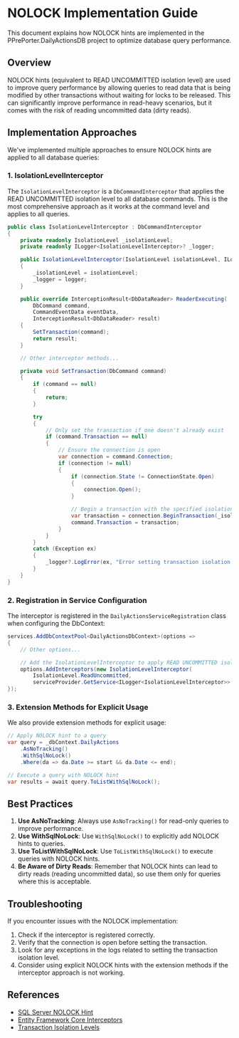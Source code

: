 # NOLOCK Implementation Guide

This document explains how NOLOCK hints are implemented in the PPrePorter.DailyActionsDB project to optimize database query performance.

## Overview

NOLOCK hints (equivalent to READ UNCOMMITTED isolation level) are used to improve query performance by allowing queries to read data that is being modified by other transactions without waiting for locks to be released. This can significantly improve performance in read-heavy scenarios, but it comes with the risk of reading uncommitted data (dirty reads).

## Implementation Approaches

We've implemented multiple approaches to ensure NOLOCK hints are applied to all database queries:

### 1. IsolationLevelInterceptor

The `IsolationLevelInterceptor` is a `DbCommandInterceptor` that applies the READ UNCOMMITTED isolation level to all database commands. This is the most comprehensive approach as it works at the command level and applies to all queries.

```csharp
public class IsolationLevelInterceptor : DbCommandInterceptor
{
    private readonly IsolationLevel _isolationLevel;
    private readonly ILogger<IsolationLevelInterceptor>? _logger;

    public IsolationLevelInterceptor(IsolationLevel isolationLevel, ILogger<IsolationLevelInterceptor>? logger = null)
    {
        _isolationLevel = isolationLevel;
        _logger = logger;
    }

    public override InterceptionResult<DbDataReader> ReaderExecuting(
        DbCommand command,
        CommandEventData eventData,
        InterceptionResult<DbDataReader> result)
    {
        SetTransaction(command);
        return result;
    }

    // Other interceptor methods...

    private void SetTransaction(DbCommand command)
    {
        if (command == null)
        {
            return;
        }

        try
        {
            // Only set the transaction if one doesn't already exist
            if (command.Transaction == null)
            {
                // Ensure the connection is open
                var connection = command.Connection;
                if (connection != null)
                {
                    if (connection.State != ConnectionState.Open)
                    {
                        connection.Open();
                    }

                    // Begin a transaction with the specified isolation level
                    var transaction = connection.BeginTransaction(_isolationLevel);
                    command.Transaction = transaction;
                }
            }
        }
        catch (Exception ex)
        {
            _logger?.LogError(ex, "Error setting transaction isolation level to {IsolationLevel}", _isolationLevel);
        }
    }
}
```

### 2. Registration in Service Configuration

The interceptor is registered in the `DailyActionsServiceRegistration` class when configuring the DbContext:

```csharp
services.AddDbContextPool<DailyActionsDbContext>(options =>
{
    // Other options...

    // Add the IsolationLevelInterceptor to apply READ UNCOMMITTED isolation level to all queries
    options.AddInterceptors(new IsolationLevelInterceptor(
        IsolationLevel.ReadUncommitted,
        serviceProvider.GetService<ILogger<IsolationLevelInterceptor>>()));
});
```

### 3. Extension Methods for Explicit Usage

We also provide extension methods for explicit usage:

```csharp
// Apply NOLOCK hint to a query
var query = _dbContext.DailyActions
    .AsNoTracking()
    .WithSqlNoLock()
    .Where(da => da.Date >= start && da.Date <= end);

// Execute a query with NOLOCK hint
var results = await query.ToListWithSqlNoLock();
```

## Best Practices

1. **Use AsNoTracking**: Always use `AsNoTracking()` for read-only queries to improve performance.
2. **Use WithSqlNoLock**: Use `WithSqlNoLock()` to explicitly add NOLOCK hints to queries.
3. **Use ToListWithSqlNoLock**: Use `ToListWithSqlNoLock()` to execute queries with NOLOCK hints.
4. **Be Aware of Dirty Reads**: Remember that NOLOCK hints can lead to dirty reads (reading uncommitted data), so use them only for queries where this is acceptable.

## Troubleshooting

If you encounter issues with the NOLOCK implementation:

1. Check if the interceptor is registered correctly.
2. Verify that the connection is open before setting the transaction.
3. Look for any exceptions in the logs related to setting the transaction isolation level.
4. Consider using explicit NOLOCK hints with the extension methods if the interceptor approach is not working.

## References

- [SQL Server NOLOCK Hint](https://docs.microsoft.com/en-us/sql/t-sql/queries/hints-transact-sql-table?view=sql-server-ver15#nolock)
- [Entity Framework Core Interceptors](https://docs.microsoft.com/en-us/ef/core/logging-events-diagnostics/interceptors)
- [Transaction Isolation Levels](https://docs.microsoft.com/en-us/dotnet/api/system.data.isolationlevel?view=net-6.0)
